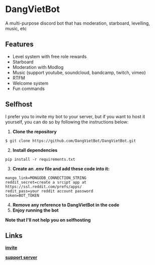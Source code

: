 # DangVietBot

A multi-purpose discord bot that has moderation, starboard, levelling, music, etc

## Features
- Level system with free role rewards
- Starboard
- Moderation with Modlog
- Music (support youtube, soundcloud, bandcamp, twitch, vimeo)
- RTFM
- Welcome system 
- Fun commands 

## Selfhost
I prefer you to invite my bot to your server, but if you want to host it yourself, you can do so by following the instructions below:

1. **Clone the repository**
```
$ git clone https://github.com/DangVietBot/DangVietBot.git
```
2. **Install dependencies**
```
pip install -r requirements.txt
```

3. **Create an .env file and add these code into it:**
```env
mango_link=MONGODB_CONNECTION_STRING 
reddit_secret=create a srcipt app at https://ssl.reddit.com/prefs/apps/
redit_pass=your reddit account password
token=BOT_TOKEN
```

4. **Remove any reference to DangVietBot in the code**
5. **Enjoy running the bot**

**Note that I'll not help you on selfhosting**
## Links
[**invite**](https://discord.com/oauth2/authorize?client_id=875589545532485682&permissions=1237420731614&scope=bot%20applications.commands)

[**support server**](https://discord.gg/cnydBRnHU9)
